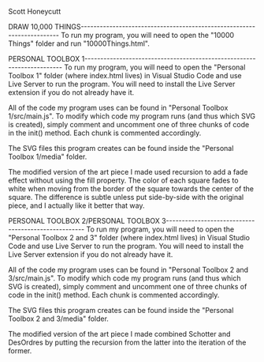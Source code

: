 Scott Honeycutt

DRAW 10,000 THINGS-----------------------------------------------------------------------
To run my program, you will need to open the "10000 Things" folder and run "10000Things.html". 

PERSONAL TOOLBOX 1-----------------------------------------------------------------------
To run my program, you will need to open the "Personal Toolbox 1" folder (where index.html lives) in Visual Studio Code and use Live Server to run the program. You will need to install the Live Server extension if you do not already have it.

All of the code my program uses can be found in "Personal Toolbox 1/src/main.js". To modify which code my program runs (and thus which SVG is created), simply comment and uncomment one of three chunks of code in the init() method. Each chunk is commented accordingly.

The SVG files this program creates can be found inside the "Personal Toolbox 1/media" folder.

The modified version of the art piece I made used recursion to add a fade effect without using the fill property. The color of each square fades to white when moving from the border of the square towards the center of the square. The difference is subtle unless put side-by-side with the original piece, and I actually like it better that way.

PERSONAL TOOLBOX 2/PERSONAL TOOLBOX 3----------------------------------------------------
To run my program, you will need to open the "Personal Toolbox 2 and 3" folder (where index.html lives) in Visual Studio Code and use Live Server to run the program. You will need to install the Live Server extension if you do not already have it.

All of the code my program uses can be found in "Personal Toolbox 2 and 3/src/main.js". To modify which code my program runs (and thus which SVG is created), simply comment and uncomment one of three chunks of code in the init() method. Each chunk is commented accordingly.

The SVG files this program creates can be found inside the "Personal Toolbox 2 and 3/media" folder.

The modified version of the art piece I made combined Schotter and DesOrdres by putting the recursion from the latter into the iteration of the former.
